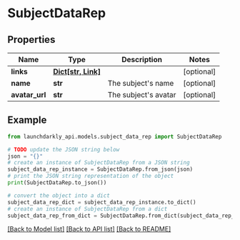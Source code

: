 # SubjectDataRep


## Properties

Name | Type | Description | Notes
------------ | ------------- | ------------- | -------------
**links** | [**Dict[str, Link]**](Link.md) |  | [optional] 
**name** | **str** | The subject&#39;s name | [optional] 
**avatar_url** | **str** | The subject&#39;s avatar | [optional] 

## Example

```python
from launchdarkly_api.models.subject_data_rep import SubjectDataRep

# TODO update the JSON string below
json = "{}"
# create an instance of SubjectDataRep from a JSON string
subject_data_rep_instance = SubjectDataRep.from_json(json)
# print the JSON string representation of the object
print(SubjectDataRep.to_json())

# convert the object into a dict
subject_data_rep_dict = subject_data_rep_instance.to_dict()
# create an instance of SubjectDataRep from a dict
subject_data_rep_from_dict = SubjectDataRep.from_dict(subject_data_rep_dict)
```
[[Back to Model list]](../README.md#documentation-for-models) [[Back to API list]](../README.md#documentation-for-api-endpoints) [[Back to README]](../README.md)



